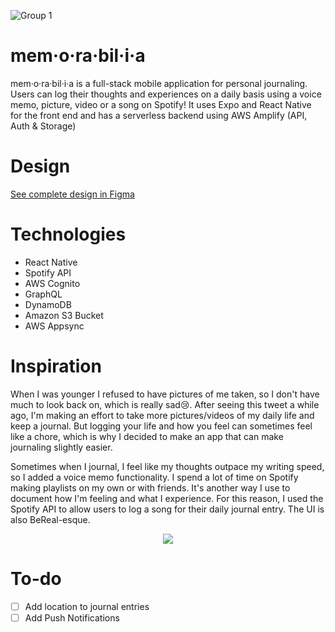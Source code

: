 ![Group 1](https://github.com/salvinax/memorabilia/assets/113158430/6f450fe3-2959-4033-9edb-a92899d6d5de)

# mem·o·ra·bil·i·a

mem·o·ra·bil·i·a is a full-stack mobile application for personal journaling. Users can log their thoughts and experiences on a daily basis using a voice memo, picture, video or a song on Spotify! It uses Expo and React Native for the front end and has a serverless backend using AWS Amplify (API, Auth & Storage)

# Design

[See complete design in Figma](https://www.figma.com/file/a8eunLYaYYBIZc4SthCWDJ/mem%C2%B7o%C2%B7ra%C2%B7bil%C2%B7i%C2%B7a?type=design&node-id=0%3A1&mode=design&t=c3ypwPMfx3xnwlRS-1)

# Technologies

<ul>

  <li>React Native</li>
   <li>Spotify API</li>
    <li>AWS Cognito</li>
    <li>GraphQL</li>
    <li> DynamoDB</li>
     <li> Amazon S3 Bucket</li>
     <li> AWS Appsync</li>
</ul>

# Inspiration

When I was younger I refused to have pictures of me taken, so I don't have much to look back on, which is really sad😢. After seeing this tweet a while ago, I'm making an effort to take more pictures/videos of my daily life and keep a journal. But logging your life and how you feel can sometimes feel like a chore, which is why I decided to make an app that can make journaling slightly easier.

Sometimes when I journal, I feel like my thoughts outpace my writing speed, so I added a voice memo functionality. I spend a lot of time on Spotify making playlists on my own or with friends. It's another way I use to document how I'm feeling and what I experience. For this reason, I used the Spotify API to allow users to log a song for their daily journal entry. The UI is also BeReal-esque.

<p align="center">
<img src="https://github.com/salvinax/memorabilia/assets/113158430/8b56c218-be7d-48be-a35f-cb4d52712243"/>
</p>

# To-do

- [ ] Add location to journal entries
- [ ] Add Push Notifications
